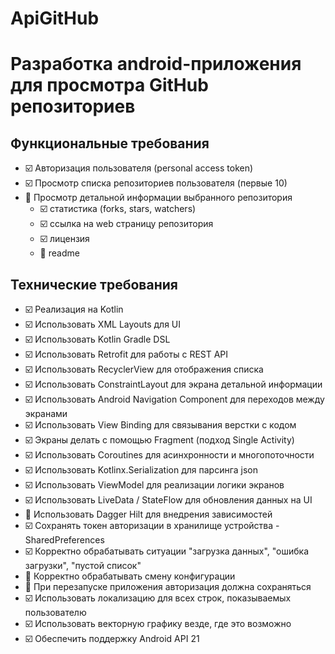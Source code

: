 # ApiGitHub
# Разработка android-приложения для просмотра GitHub репозиториев
## Функциональные требования
- :ballot_box_with_check: Авторизация пользователя (personal access token)
- :ballot_box_with_check:  Просмотр списка репозиториев пользователя (первые 10)
- :black_square_button: Просмотр детальной информации выбранного репозитория
    - :ballot_box_with_check:  статистика (forks, stars, watchers)
    - :ballot_box_with_check:  ссылка на web страницу репозитория
    - :ballot_box_with_check:  лицензия
    - :black_square_button: readme
## Технические требования
- :ballot_box_with_check: Реализация на Kotlin
- :ballot_box_with_check: Использовать XML Layouts для UI
- :ballot_box_with_check: Использовать Kotlin Gradle DSL
- :ballot_box_with_check: Использовать Retrofit для работы с REST API
- :ballot_box_with_check: Использовать RecyclerView для отображения списка
- :ballot_box_with_check: Использовать ConstraintLayout для экрана детальной информации
- :ballot_box_with_check: Использовать Android Navigation Component для переходов между экранами
- :ballot_box_with_check: Использовать View Binding для связывания верстки с кодом
- :ballot_box_with_check: Экраны делать с помощью Fragment (подход Single Activity)
- :ballot_box_with_check: Использовать Coroutines для асинхронности и многопоточности
- :ballot_box_with_check: Использовать Kotlinx.Serialization для парсинга json
- :ballot_box_with_check: Использовать ViewModel для реализации логики экранов
- :ballot_box_with_check: Использовать LiveData / StateFlow для обновления данных на UI
- :black_square_button: Использовать Dagger Hilt для внедрения зависимостей
- :ballot_box_with_check: Сохранять токен авторизации в хранилище устройства - SharedPreferences
- :ballot_box_with_check: Корректно обрабатывать ситуации "загрузка данных", "ошибка загрузки", "пустой список"
- :black_square_button: Корректно обрабатывать смену конфигурации
- :black_square_button: При перезапуске приложения авторизация должна сохраняться
- :ballot_box_with_check: Использовать локализацию для всех строк, показываемых пользователю
- :ballot_box_with_check: Использовать векторную графику везде, где это возможно
- :ballot_box_with_check: Обеспечить поддержку Android API 21
